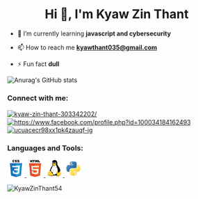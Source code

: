 <h1 align="center">Hi 👋, I'm Kyaw Zin Thant</h1>


- 🌱 I’m currently learning **javascript and cybersecurity**

- 📫 How to reach me **kyawthant035@gmail.com**

- ⚡ Fun fact **dull**

![Anurag's GitHub stats](https://github-readme-stats.vercel.app/api?username=KyawZinThant54&show_icons=true&theme=tokyonight)


<h3 align="left">Connect with me:</h3>
<p align="left">
<a href="https://linkedin.com/in/kyaw-zin-thant-303342202/" target="blank"><img align="center" src="https://raw.githubusercontent.com/rahuldkjain/github-profile-readme-generator/master/src/images/icons/Social/linked-in-alt.svg" alt="kyaw-zin-thant-303342202/" height="30" width="40" /></a>
<a href="https://fb.com/https://www.facebook.com/profile.php?id=100034184162493" target="blank"><img align="center" src="https://raw.githubusercontent.com/rahuldkjain/github-profile-readme-generator/master/src/images/icons/Social/facebook.svg" alt="https://www.facebook.com/profile.php?id=100034184162493" height="30" width="40" /></a>
<a href="https://www.youtube.com/c/ucuacecr98xx1pk4zauqf-ig" target="blank"><img align="center" src="https://raw.githubusercontent.com/rahuldkjain/github-profile-readme-generator/master/src/images/icons/Social/youtube.svg" alt="ucuacecr98xx1pk4zauqf-ig" height="30" width="40" /></a>
</p>

<h3 align="left">Languages and Tools:</h3>
<p align="left"> <a href="https://www.w3schools.com/css/" target="_blank"> <img src="https://raw.githubusercontent.com/devicons/devicon/master/icons/css3/css3-original-wordmark.svg" alt="css3" width="40" height="40"/> </a> <a href="https://www.w3.org/html/" target="_blank"> <img src="https://raw.githubusercontent.com/devicons/devicon/master/icons/html5/html5-original-wordmark.svg" alt="html5" width="40" height="40"/> </a> <a href="https://www.linux.org/" target="_blank"> <img src="https://raw.githubusercontent.com/devicons/devicon/master/icons/linux/linux-original.svg" alt="linux" width="40" height="40"/> </a> <a href="https://www.python.org" target="_blank"> <img src="https://raw.githubusercontent.com/devicons/devicon/master/icons/python/python-original.svg" alt="python" width="40" height="40"/> </a> </p>

<p><img align="left" src="https://github-readme-stats.vercel.app/api/top-langs?username=KyawZinThant54&show_icons=true&locale=en&layout=compact" alt="KyawZinThant54" /></p>
